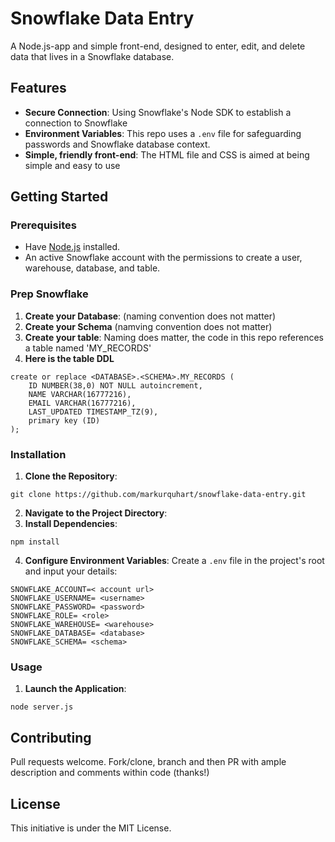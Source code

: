# Snowflake Data Entry

A Node.js-app and simple front-end, designed to enter, edit, and delete data that lives in a Snowflake database.

## Features

- **Secure Connection**: Using Snowflake's Node SDK to establish a connection to Snowflake
- **Environment Variables**: This repo uses a `.env` file for safeguarding passwords and Snowflake database context. 
- **Simple, friendly front-end**: The HTML file and CSS is aimed at being simple and easy to use

## Getting Started
### Prerequisites

- Have [Node.js](https://nodejs.org/) installed.
- An active Snowflake account with the permissions to create a user, warehouse, database, and table.

### Prep Snowflake

1. **Create your Database**: (naming convention does not matter)
2. **Create your Schema** (namving convention does not matter)
3. **Create your table**:  Naming does matter, the code in this repo references a table named 'MY_RECORDS'
4. **Here is the table DDL**
```
create or replace <DATABASE>.<SCHEMA>.MY_RECORDS (
	ID NUMBER(38,0) NOT NULL autoincrement,
	NAME VARCHAR(16777216),
	EMAIL VARCHAR(16777216),
	LAST_UPDATED TIMESTAMP_TZ(9),
	primary key (ID)
);
```

### Installation

1. **Clone the Repository**:
```
git clone https://github.com/markurquhart/snowflake-data-entry.git
```
2. **Navigate to the Project Directory**:
3. **Install Dependencies**:
```
npm install
```
4. **Configure Environment Variables**: Create a `.env` file in the project's root and input your details:
```
SNOWFLAKE_ACCOUNT=< account url>
SNOWFLAKE_USERNAME= <username>
SNOWFLAKE_PASSWORD= <password>
SNOWFLAKE_ROLE= <role>
SNOWFLAKE_WAREHOUSE= <warehouse>
SNOWFLAKE_DATABASE= <database>
SNOWFLAKE_SCHEMA= <schema>
```

### Usage

1. **Launch the Application**:
```
node server.js
```
## Contributing
Pull requests welcome. Fork/clone, branch and then PR with ample description and comments within code (thanks!)

## License

This initiative is under the MIT License.

